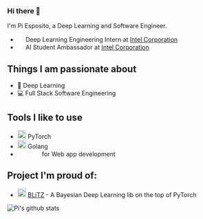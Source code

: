 ### Hi there 👋

I'm Pi Esposito, a Deep Learning and Software Engineer.


- <img height="15" src="https://logodownload.org/wp-content/uploads/2014/04/Intel-logo-5.png"> Deep Learning Engineering Intern at [Intel Corporation](intel.com/)
- <img height="15" src="https://logodownload.org/wp-content/uploads/2014/04/Intel-logo-5.png"> AI Student Ambassador at [Intel Corporation](intel.com/)


## Things I am passionate about

- 🤖 Deep Learning
- 💻 Full Stack Software Engineering 

## Tools I like to use
- <img height="20" src="https://pytorch.org/assets/images/pytorch-logo.png"> PyTorch
- <img height="20" src="https://banner2.cleanpng.com/20180731/tzw/kisspng-gopher-docker-computer-programming-clojure-5b60bcbbaea281.7058312815330664277153.jpg"> Golang
- <code><img height="15" src="https://upload.wikimedia.org/wikipedia/commons/thumb/9/99/Unofficial_JavaScript_logo_2.svg/800px-Unofficial_JavaScript_logo_2.svg.png"></code>
<code><img height="15" src="https://upload.wikimedia.org/wikipedia/commons/thumb/a/a7/React-icon.svg/1280px-React-icon.svg.png"></code>
<code><img height="15" src="https://www.opus-software.com.br/wp-content/uploads/2018/09/nodejs.jpg"></code> for Web app development

## Project I'm proud of:
 - <img height="20" src="https://img.pngio.com/the-bell-curve-normal-distribution-grading-on-a-curve-average-normal-distribution-png-900_720.jpg"> [BLiTZ](https://github.com/piEsposito/blitz-bayesian-deep-learning/) - A Bayesian Deep Learning lib on the top of PyTorch
 
 
![Pi's github stats](https://github-readme-stats.vercel.app/api?username=piEsposito&count_private=true&show_icons=true&theme=algolia)
